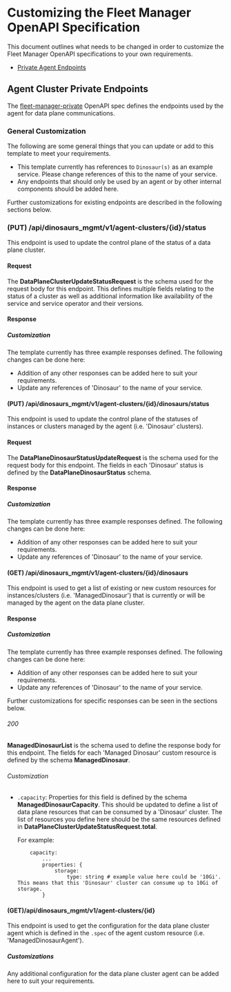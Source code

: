 # Customizing the Fleet Manager OpenAPI Specification
This document outlines what needs to be changed in order to customize the Fleet Manager OpenAPI specifications to your own requirements.

  - [Private Agent Endpoints](#agent-cluster-private-endpoints)

##  Agent Cluster Private Endpoints
The [fleet-manager-private](../openapi/fleet-manager-private.yaml) OpenAPI spec defines the endpoints used by the agent for data plane communications.

### General Customization
The following are some general things that you can update or add to this template to meet your requirements.
- This template currently has references to `Dinosaur(s)` as an example service. Please change references of this to the name of your service.
- Any endpoints that should only be used by an agent or by other internal components should be added here.

Further customizations for existing endpoints are described in the following sections below.

### (PUT) /api/dinosaurs_mgmt/v1/agent-clusters/{id}/status
This endpoint is used to update the control plane of the status of a data plane cluster.

#### Request
The **DataPlaneClusterUpdateStatusRequest** is the schema used for the request body for this endpoint. This defines multiple fields relating to the status of a cluster as well as additional information like  availability of the service and service operator and their versions.

#### Response
##### Customization
The template currently has three example responses defined. The following changes can be done here:
- Addition of any other responses can be added here to suit your requirements.
- Update any references of 'Dinosaur' to the name of your service.

#### (PUT) /api/dinosaurs_mgmt/v1/agent-clusters/{id}/dinosaurs/status
This endpoint is used to update the control plane of the statuses of instances or clusters managed by the agent (i.e. 'Dinosaur' clusters).

#### Request
The **DataPlaneDinosaurStatusUpdateRequest** is the schema used for the request body for this endpoint. The fields in each 'Dinosaur' status is defined by the **DataPlaneDinosaurStatus** schema.

#### Response
##### Customization
The template currently has three example responses defined. The following changes can be done here:
- Addition of any other responses can be added here to suit your requirements.
- Update any references of 'Dinosaur' to the name of your service.

#### (GET) /api/dinosaurs_mgmt/v1/agent-clusters/{id}/dinosaurs
This endpoint is used to get a list of existing or new custom resources for instances/clusters (i.e. 'ManagedDinosaur') that is currently or will be managed by the agent on the data plane cluster.

#### Response
##### Customization
The template currently has three example responses defined. The following changes can be done here:
- Addition of any other responses can be added here to suit your requirements.
- Update any references of 'Dinosaur' to the name of your service.

Further customizations for specific responses can be seen in the sections below.

###### 200
**ManagedDinosaurList** is the schema used to define the response body for this endpoint. The fields for each 'Managed Dinosaur' custom resource is defined by the schema **ManagedDinosaur**.

###### Customization
- `.capacity`: Properties for this field is defined by the schema **ManagedDinosaurCapacity**. This should be updated to define a list of data plane resources that can be consumed by a 'Dinosaur' cluster. The list of resources you define here should be the same resources defined in **DataPlaneClusterUpdateStatusRequest.total**.

    For example:
    ```
        capacity:
            ...
            properties: {
                storage:
                    type: string # example value here could be '10Gi'. This means that this 'Dinosaur' cluster can consume up to 10Gi of storage.
            }
    ```

#### (GET) ​/api​/dinosaurs_mgmt​/v1​/agent-clusters​/{id}
This endpoint is used to get the configuration for the data plane cluster agent which is defined in the `.spec` of the agent custom resource (i.e. 'ManagedDinosaurAgent').

##### Customizations
Any additional configuration for the data plane cluster agent can be added here to suit your requirements.




